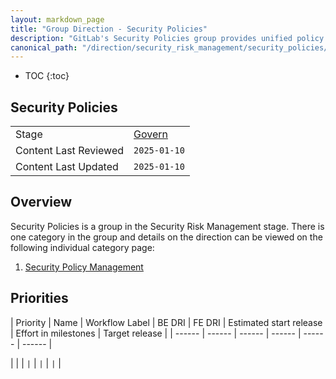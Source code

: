 ```yaml
---
layout: markdown_page
title: "Group Direction - Security Policies"
description: "GitLab's Security Policies group provides unified policy and alert orchestration capabilities that span across the breadth of GitLab's security offerings."
canonical_path: "/direction/security_risk_management/security_policies/"
---
```


- TOC
{:toc}

## Security Policies

| | |
| --- | --- |
| Stage | [Govern](/direction/security_risk_management/) |
| Content Last Reviewed | `2025-01-10` |
| Content Last Updated  | `2025-01-10` |

## Overview

Security Policies is a group in the Security Risk Management stage.  There is one category in the group and details on the direction can be viewed on the following individual category page:

1. [Security Policy Management](https://about.gitlab.com/direction/security_risk_management/security_policies/security_policy_management/)


## Priorities

| Priority | Name | Workflow Label | BE DRI | FE DRI | Estimated start release | Effort in milestones | Target release |
| ------ | ------ | ------ | ------ | ------ | ------ |

|  | []() | `` | `` | `` | `` | `` | `` |

